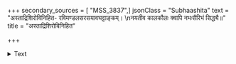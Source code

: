 +++
secondary_sources = [ "MSS_3837",]
jsonClass = "Subhaashita"
text = "अस्ताद्रिशिरोविनिहित- रविमण्डलसरसयावघट्टाङ्कम्।  \nनयतीव कालकौलः क्वापि नभःसैरिभं सिद्ध्यै॥"
title = "अस्ताद्रिशिरोविनिहित"

+++

<details><summary>Text</summary>

अस्ताद्रिशिरोविनिहित- रविमण्डलसरसयावघट्टाङ्कम्।  
नयतीव कालकौलः क्वापि नभःसैरिभं सिद्ध्यै॥
</details>

